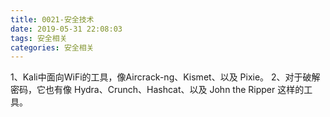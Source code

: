 ```yaml
---
title: 0021-安全技术
date: 2019-05-31 22:08:03
tags: 安全相关
categories: 安全相关
---
```


1、Kali中面向WiFi的工具，像Aircrack-ng、Kismet、以及 Pixie。
2、对于破解密码，它也有像 Hydra、Crunch、Hashcat、以及 John the Ripper 这样的工具。